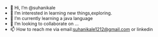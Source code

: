 - 👋 Hi, I’m @suhanikale
- 👀 I’m interested in learning new things,exploring.
- 🌱 I’m currently learning a java language
- 💞️ I’m looking to collaborate on ...
- 📫 How to reach me via email:suhanikale1212@gmail.com or linkedin

<!---
suhanikale/suhanikale is a ✨ special ✨ repository because its `README.md` (this file) appears on your GitHub profile.
You can click the Preview link to take a look at your changes.
--->

